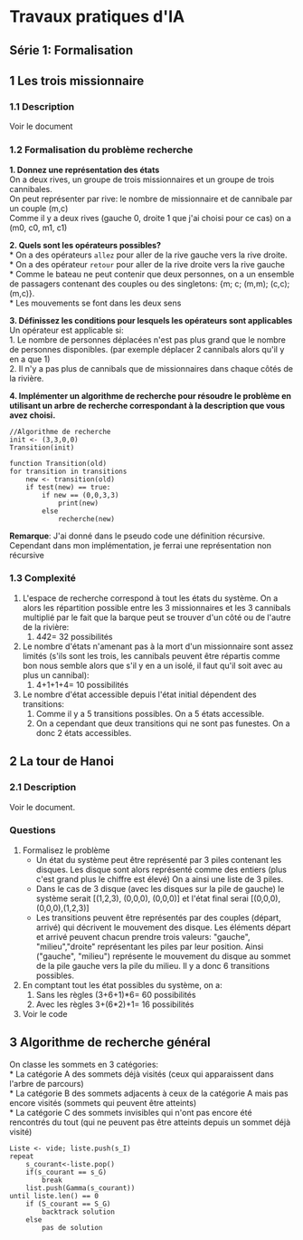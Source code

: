 Travaux pratiques d'IA
======================

## Série 1: Formalisation

## 1 Les trois missionnaire

### 1.1 Description
Voir le document

### 1.2 Formalisation du problème recherche
**1. Donnez une représentation des états**  
	On a deux rives, un groupe de trois missionnaires et un groupe de trois cannibales.  
	On peut représenter par rive: le nombre de missionnaire et de cannibale par un couple (m,c)  
	Comme il y a deux rives (gauche 0, droite 1 que j'ai choisi pour ce cas) on a (m0, c0, m1, c1)  
	
**2. Quels sont les opérateurs possibles?**  
	* On a des opérateurs `allez` pour aller de la rive gauche vers la rive droite.  
	* On a des opérateur `retour` pour aller de la rive droite vers la rive gauche  
	* Comme le bateau ne peut contenir que deux personnes, on a un ensemble de passagers contenant des couples ou des singletons: {m; c; (m,m); (c,c); (m,c)}.  
	* Les mouvements se font dans les deux sens  
	
**3. Définissez les conditions pour lesquels les opérateurs sont applicables**  
	Un opérateur est applicable si:  
	1. Le nombre de personnes déplacées n'est pas plus grand que le nombre de personnes disponibles. (par exemple déplacer 2 cannibals alors qu'il y en a que 1)  
	2. Il n'y a pas plus de cannibals que de missionnaires dans chaque côtés de la rivière.   
	
**4. Implémenter un algorithme de recherche pour résoudre le problème en utilisant un arbre de recherche correspondant à la description que vous avez choisi.**  

```
//Algorithme de recherche
init <- (3,3,0,0)
Transition(init)

function Transition(old)
for transition in transitions
	new <- transition(old)
	if test(new) == true:
		if new == (0,0,3,3)
			print(new)
		else
			recherche(new)
```

**Remarque**: J'ai donné dans le pseudo code une définition récursive. Cependant dans mon implémentation, je ferrai une représentation non récursive

### 1.3 Complexité  
1. L'espace de recherche correspond à tout les états du système. On a alors les répartition possible entre les 3 missionnaires et les 3 cannibals multiplié par le fait que la barque peut se trouver d'un côté ou de l'autre de la rivière:  
	1. 4*4*2= 32 possibilités  
2. Le nombre d'états n'amenant pas à la mort d'un missionnaire sont assez limités (s'ils sont les trois, les cannibals peuvent être répartis comme bon nous semble alors que s'il y en a un isolé, il faut qu'il soit avec au plus un cannibal):  
	1. 4+1+1+4= 10 possibilités  
3. Le nombre d'état accessible depuis l'état initial dépendent des transitions:  
	1. Comme il y a 5 transitions possibles. On a 5 états accessible.  
	2. On a cependant que deux transitions qui ne sont pas funestes. On a donc 2 états accessibles.  
		
## 2 La tour de Hanoi  

### 2.1 Description  
Voir le document.  

### Questions  
1. Formalisez le problème  
	* Un état du système peut être représenté par 3 piles contenant les disques. Les disque sont alors représenté comme des entiers (plus c'est grand plus le chiffre est élevé) On a ainsi une liste de 3 piles.   
	* Dans le cas de 3 disque (avec les disques sur la pile de gauche) le système serait [(1,2,3), (0,0,0), (0,0,0)] et l'état final serai [(0,0,0),(0,0,0),(1,2,3)]  
	* Les transitions peuvent être représentés par des couples (départ, arrivé) qui décrivent le mouvement des disque. Les éléments départ et arrivé peuvent chacun prendre trois valeurs: "gauche", "milieu","droite" représentant les piles par leur position. Ainsi ("gauche", "milieu") représente le mouvement du disque au sommet de la pile gauche vers la pile du milieu. Il y a donc 6 transitions possibles.  
2. En comptant tout les état possibles du système, on a:  
	1. Sans les règles (3+6+1)*6= 60 possibilités  
	2. Avec les règles 3+(6*2)+1= 16 possibilités  
3. Voir le code  
  
  
## 3 Algorithme de recherche général  
On classe les sommets en 3 catégories:  
	* La catégorie A des sommets déjà visités (ceux qui apparaissent dans l'arbre de parcours)  
	* La catégorie B des sommets adjacents à ceux de la catégorie A mais pas encore visités (sommets qui peuvent être atteints)  
	* La catégorie C des sommets invisibles qui n'ont pas encore été rencontrés du tout (qui ne peuvent pas être atteints depuis un sommet déjà visité)  

```
Liste <- vide; liste.push(s_I)
repeat
	s_courant<-liste.pop()
	if(s_courant == s_G)
		break
	list.push(Gamma(s_courant))
until liste.len() == 0
	if (S_courant == S_G)
		backtrack solution	
	else
		pas de solution
```
